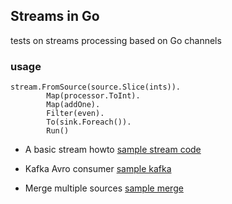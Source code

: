 ## Streams in Go

tests on streams processing based on Go channels  

### usage

```
stream.FromSource(source.Slice(ints)).
		Map(processor.ToInt).
		Map(addOne).
		Filter(even).
		To(sink.Foreach()).
		Run()
```

* A basic stream howto
[sample stream code](./examples/basic_stream.go)

* Kafka Avro consumer 
[sample kafka](./examples/avro_kafka.go)

* Merge multiple sources
[sample merge](./examples/merge_multiple_sources.go)
